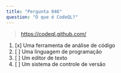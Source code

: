 ```yaml
---
title: "Pergunta 046"
question: "O que é CodeQL?"
---
```



> https://codeql.github.com/
1. [x] Uma ferramenta de análise de código  
1. [ ] Uma linguagem de programação  
1. [ ] Um editor de texto  
1. [ ] Um sistema de controle de versão  
